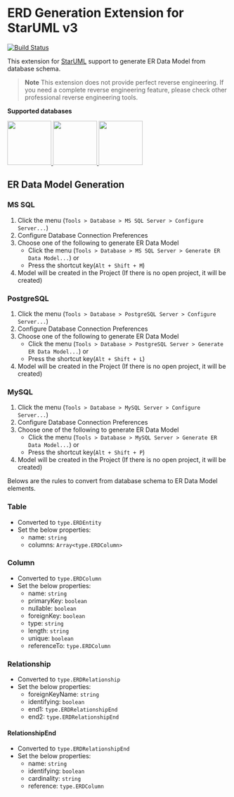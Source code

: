 # ERD Generation Extension for StarUML v3

[![Build Status](https://travis-ci.org/kkrisz1/staruml-reverse-db.svg?branch=master)](https://travis-ci.org/kkrisz1/staruml-reverse-db)

This extension for [StarUML](http://staruml.io) support to generate ER Data Model from database schema.

> __Note__
> This extension does not provide perfect reverse engineering. 
> If you need a complete reverse engineering feature, please check other professional reverse engineering tools.

**Supported databases**

<a href="https://www.microsoft.com/sql-server/" title="SQL Server">
  <img src="http://logo-load.com/uploads/posts/2016-08/sql-server-logo.png" width="100" />
</a>
<a href="https://www.postgresql.org/" title="PostgreSQL">
  <img src="http://logo-load.com/uploads/posts/2016-08/postgresql-logo.png" width="100" />
</a>
<a href="https://www.mysql.com/" title="MySQL">
  <img src="http://logo-load.com/uploads/posts/2016-02/1455471347_logo-mysql.png" width="100" />
</a>


## ER Data Model Generation

### MS SQL

1. Click the menu (`Tools > Database > MS SQL Server > Configure Server...`)
1. Configure Database Connection Preferences
1. Choose one of the following to generate ER Data Model
    * Click the menu (`Tools > Database > MS SQL Server > Generate ER Data Model...`) or 
    * Press the shortcut key(`Alt + Shift + M`)
1. Model will be created in the Project (If there is no open project, it will be created)

### PostgreSQL

1. Click the menu (`Tools > Database > PostgreSQL Server > Configure Server...`)
1. Configure Database Connection Preferences
1. Choose one of the following to generate ER Data Model
    * Click the menu (`Tools > Database > PostgreSQL Server > Generate ER Data Model...`) or 
    * Press the shortcut key(`Alt + Shift + L`)
1. Model will be created in the Project (If there is no open project, it will be created)

### MySQL

1. Click the menu (`Tools > Database > MySQL Server > Configure Server...`)
1. Configure Database Connection Preferences
1. Choose one of the following to generate ER Data Model
    * Click the menu (`Tools > Database > MySQL Server > Generate ER Data Model...`) or 
    * Press the shortcut key(`Alt + Shift + P`)
1. Model will be created in the Project (If there is no open project, it will be created)

Belows are the rules to convert from database schema to ER Data Model elements.

### Table

* Converted to `type.ERDEntity`
* Set the below properties:
    * name: `string`
    * columns: `Array<type.ERDColumn>`

### Column

* Converted to `type.ERDColumn`
* Set the below properties:
    * name: `string`
    * primaryKey: `boolean`
    * nullable: `boolean`
    * foreignKey: `boolean`
    * type: `string`
    * length: `string`
    * unique: `boolean`
    * referenceTo: `type.ERDColumn`

### Relationship

* Converted to `type.ERDRelationship`
* Set the below properties:
    * foreignKeyName: `string`
    * identifying: `boolean`
    * end1: `type.ERDRelationshipEnd`
    * end2: `type.ERDRelationshipEnd`

#### RelationshipEnd

* Converted to `type.ERDRelationshipEnd`
* Set the below properties:
    * name: `string`
    * identifying: `boolean`
    * cardinality: `string`
    * reference: `type.ERDColumn`

